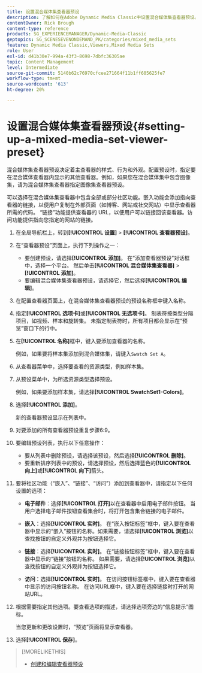 ```yaml
---
title: 设置混合媒体集查看器预设
description: 了解如何在Adobe Dynamic Media Classic中设置混合媒体集查看器预设。
contentOwner: Rick Brough
content-type: reference
products: SG_EXPERIENCEMANAGER/Dynamic-Media-Classic
geptopics: SG_SCENESEVENONDEMAND_PK/categories/mixed_media_sets
feature: Dynamic Media Classic,Viewers,Mixed Media Sets
role: User
exl-id: d41b30e7-994a-43f3-8698-7dbfc36305ae
topic: Content Management
level: Intermediate
source-git-commit: 5140b62c76970cfcee271664f11b1ff605625fe7
workflow-type: tm+mt
source-wordcount: '613'
ht-degree: 20%

---
```


# 设置混合媒体集查看器预设{#setting-up-a-mixed-media-set-viewer-preset}

混合媒体集查看器预设决定着主查看器的样式、行为和外观。配置预设时，指定要在混合媒体查看器内显示的其他查看器。例如，如果您在混合媒体集中包含图像集，请为混合媒体集查看器指定图像集查看器预设。

可以选择在混合媒体集查看器中包含全部或部分社区功能。嵌入功能会添加指向查看器的链接，以便用户复制在外部页面（如博客、网站或社交网站）中显示查看器所需的代码。 “链接”功能提供查看器的 URL，以便用户可以链接回该查看器。访问功能提供指向您指定的网站的链接。

1. 在全局导航栏上，转到&#x200B;**[!UICONTROL 设置]** > **[!UICONTROL 查看器预设]**。
1. 在“查看器预设”页面上，执行下列操作之一：

   * 要创建预设，请选择&#x200B;**[!UICONTROL 添加]**。 在“添加查看器预设”对话框中，选择一个平台。 然后单击&#x200B;**[!UICONTROL 混合媒体集查看器]** > **[!UICONTROL 添加]**。
   * 要编辑混合媒体集查看器预设，请选择它，然后选择&#x200B;**[!UICONTROL 编辑]**。

1. 在配置查看器页面上，在混合媒体集查看器预设的预设名称框中键入名称。
1. 指定&#x200B;**[!UICONTROL 选项卡]**&#x200B;或&#x200B;**[!UICONTROL 无选项卡]**。 制表符按类型分隔项目，如视频、样本和旋转集。 未指定制表符时，所有项目都会显示在“预览”窗口下的行中。
1. 在&#x200B;**[!UICONTROL 名称]**&#x200B;框中，键入要添加查看器的名称。

   例如，如果要将样本集添加到混合媒体集，请键入`Swatch Set A`。

1. 从查看器菜单中，选择要查看的资源类型，例如样本集。
1. 从预设菜单中，为所选资源类型选择预设。

   例如，如果要添加样本集，请选择&#x200B;**[!UICONTROL SwatchSet1-Colors]**。

1. 选择&#x200B;**[!UICONTROL 添加]**。

   新的查看器预设显示在列表中。

1. 对要添加的所有查看器预设重复步骤6:9。
1. 要编辑预设列表，执行以下任意操作：

   * 要从列表中删除预设，请选择该预设，然后选择&#x200B;**[!UICONTROL 删除]**。
   * 要重新排序列表中的预设，请选择预设，然后选择蓝色的&#x200B;**[!UICONTROL 向上]**&#x200B;或&#x200B;**[!UICONTROL 向下]**&#x200B;箭头。

1. 要将社区功能（“嵌入”、“链接”、“访问”）添加到查看器中，请指定以下任何设置的选项：

   * **电子邮件**：选择&#x200B;**[!UICONTROL 打开]**&#x200B;以在查看器中启用电子邮件按钮。 当用户选择电子邮件按钮查看集合时，将打开包含集合链接的电子邮件。

   * **嵌入**：选择&#x200B;**[!UICONTROL 实时]**。 在“嵌入按钮标签”框中，键入要在查看器中显示的“嵌入”按钮的名称。如果需要，请选择&#x200B;**[!UICONTROL 浏览]**&#x200B;以查找按钮的自定义外观并为按钮选择它。

   * **链接**：选择&#x200B;**[!UICONTROL 实时]**。 在“链接按钮标签”框中，键入要在查看器中显示的“链接”按钮的名称。 如果需要，请选择&#x200B;**[!UICONTROL 浏览]**&#x200B;以查找按钮的自定义外观并为按钮选择它。

   * **访问**：选择&#x200B;**[!UICONTROL 实时]**。 在访问按钮标签框中，键入要在查看器中显示的访问按钮名称。 在访问URL框中，键入要在选择链接时打开的网站URL。

1. 根据需要指定其他选项。要查看选项的描述，请选择选项旁边的“信息提示”图标。

   当您更新和更改设置时，“预览”页面将显示查看器。

1. 选择&#x200B;**[!UICONTROL 保存]**。

>[!MORELIKETHIS]
>
>* [创建和编辑查看器预设](application-setup.md#adding_and_editing_viewer_presets)
